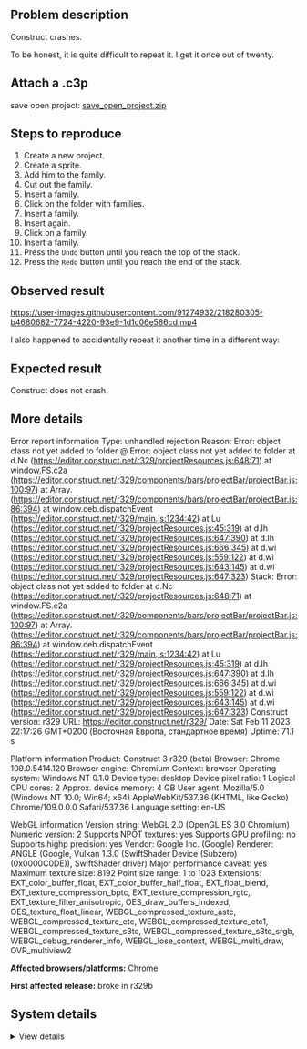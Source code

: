## Problem description

Construct crashes.

To be honest, it is quite difficult to repeat it. I get it once out of twenty.

## Attach a .c3p

save open project: [save_open_project.zip](https://github.com/WilsonPercival/WilsonPercival/files/10714672/save_open_project.zip)

## Steps to reproduce

1. Create a new project.
2. Create a sprite.
3. Add him to the family.
4. Cut out the family.
5. Insert a family.
6. Click on the folder with families.
7. Insert a family.
8. Insert again.
9. Click on a family.
10. Insert a family.
11. Press the `Undo` button until you reach the top of the stack.
12. Press the `Redo` button until you reach the end of the stack.

## Observed result

https://user-images.githubusercontent.com/91274932/218280305-b4680682-7724-4220-93e9-1d1c06e586cd.mp4

I also happened to accidentally repeat it another time in a different way:



## Expected result

Construct does not crash.

## More details

Error report information
Type: unhandled rejection
Reason: Error: object class not yet added to folder @ Error: object class not yet added to folder at d.Nc (https://editor.construct.net/r329/projectResources.js:648:71) at window.FS.c2a (https://editor.construct.net/r329/components/bars/projectBar/projectBar.js:100:97) at Array. (https://editor.construct.net/r329/components/bars/projectBar/projectBar.js:86:394) at window.ceb.dispatchEvent (https://editor.construct.net/r329/main.js:1234:42) at Lu (https://editor.construct.net/r329/projectResources.js:45:319) at d.Ih (https://editor.construct.net/r329/projectResources.js:647:390) at d.Ih (https://editor.construct.net/r329/projectResources.js:666:345) at d.wi (https://editor.construct.net/r329/projectResources.js:559:122) at d.wi (https://editor.construct.net/r329/projectResources.js:643:145) at d.wi (https://editor.construct.net/r329/projectResources.js:647:323)
Stack: Error: object class not yet added to folder at d.Nc (https://editor.construct.net/r329/projectResources.js:648:71) at window.FS.c2a (https://editor.construct.net/r329/components/bars/projectBar/projectBar.js:100:97) at Array. (https://editor.construct.net/r329/components/bars/projectBar/projectBar.js:86:394) at window.ceb.dispatchEvent (https://editor.construct.net/r329/main.js:1234:42) at Lu (https://editor.construct.net/r329/projectResources.js:45:319) at d.Ih (https://editor.construct.net/r329/projectResources.js:647:390) at d.Ih (https://editor.construct.net/r329/projectResources.js:666:345) at d.wi (https://editor.construct.net/r329/projectResources.js:559:122) at d.wi (https://editor.construct.net/r329/projectResources.js:643:145) at d.wi (https://editor.construct.net/r329/projectResources.js:647:323)
Construct version: r329
URL: https://editor.construct.net/r329/
Date: Sat Feb 11 2023 22:17:26 GMT+0200 (Восточная Европа, стандартное время)
Uptime: 71.1 s

Platform information
Product: Construct 3 r329 (beta)
Browser: Chrome 109.0.5414.120
Browser engine: Chromium
Context: browser
Operating system: Windows NT 0.1.0
Device type: desktop
Device pixel ratio: 1
Logical CPU cores: 2
Approx. device memory: 4 GB
User agent: Mozilla/5.0 (Windows NT 10.0; Win64; x64) AppleWebKit/537.36 (KHTML, like Gecko) Chrome/109.0.0.0 Safari/537.36
Language setting: en-US

WebGL information
Version string: WebGL 2.0 (OpenGL ES 3.0 Chromium)
Numeric version: 2
Supports NPOT textures: yes
Supports GPU profiling: no
Supports highp precision: yes
Vendor: Google Inc. (Google)
Renderer: ANGLE (Google, Vulkan 1.3.0 (SwiftShader Device (Subzero) (0x0000C0DE)), SwiftShader driver)
Major performance caveat: yes
Maximum texture size: 8192
Point size range: 1 to 1023
Extensions: EXT_color_buffer_float, EXT_color_buffer_half_float, EXT_float_blend, EXT_texture_compression_bptc, EXT_texture_compression_rgtc, EXT_texture_filter_anisotropic, OES_draw_buffers_indexed, OES_texture_float_linear, WEBGL_compressed_texture_astc, WEBGL_compressed_texture_etc, WEBGL_compressed_texture_etc1, WEBGL_compressed_texture_s3tc, WEBGL_compressed_texture_s3tc_srgb, WEBGL_debug_renderer_info, WEBGL_lose_context, WEBGL_multi_draw, OVR_multiview2

**Affected browsers/platforms:** Chrome

**First affected release:** broke in r329b

## System details

<details><summary>View details</summary>

Platform information
Product: Construct 3 r329 (beta)
Browser: Chrome 109.0.5414.120
Browser engine: Chromium
Context: browser
Operating system: Windows NT 0.1.0
Device type: desktop
Device pixel ratio: 1
Logical CPU cores: 2
Approx. device memory: 4 GB
User agent: Mozilla/5.0 (Windows NT 10.0; Win64; x64) AppleWebKit/537.36 (KHTML, like Gecko) Chrome/109.0.0.0 Safari/537.36
Language setting: en-US

Local storage
Storage quota (approx): 59 gb
Storage usage (approx): 167 mb (0.3%)
Persistant storage: No

Browser support notes
This list contains missing features that are not required, but could improve performance or user experience if supported.

UI effects are disabled in settings.
WebGL indicates a major performance caveat. It is probably using software rendering.
WebGL information
Version string: WebGL 2.0 (OpenGL ES 3.0 Chromium)
Numeric version: 2
Supports NPOT textures: yes
Supports GPU profiling: no
Supports highp precision: yes
Vendor: Google Inc. (Google)
Renderer: ANGLE (Google, Vulkan 1.3.0 (SwiftShader Device (Subzero) (0x0000C0DE)), SwiftShader driver)
Major performance caveat: yes
Maximum texture size: 8192
Point size range: 1 to 1023
Extensions:

EXT_color_buffer_float
EXT_color_buffer_half_float
EXT_float_blend
EXT_texture_compression_bptc
EXT_texture_compression_rgtc
EXT_texture_filter_anisotropic
OES_draw_buffers_indexed
OES_texture_float_linear
WEBGL_compressed_texture_astc
WEBGL_compressed_texture_etc
WEBGL_compressed_texture_etc1
WEBGL_compressed_texture_s3tc
WEBGL_compressed_texture_s3tc_srgb
WEBGL_debug_renderer_info
WEBGL_lose_context
WEBGL_multi_draw
OVR_multiview2
Audio information
System sample rate: 48000 Hz
Output channels: 2
Output interpretation: speakers
Supported decode formats:

WebM Opus (audio/webm; codecs=opus)
Ogg Opus (audio/ogg; codecs=opus)
WebM Vorbis (audio/webm; codecs=vorbis)
Ogg Vorbis (audio/ogg; codecs=vorbis)
MPEG-4 AAC (audio/mp4; codecs=mp4a.40.5)
MP3 (audio/mpeg)
FLAC (audio/flac)
PCM WAV (audio/wav; codecs=1)
Supported encode formats:

WebM Opus (audio/webm; codecs=opus)
Video information
Supported decode formats:

WebM AV1 (video/webm; codecs=av01.0.00M.08)
MP4 AV1 (video/mp4; codecs=av01.0.00M.08)
WebM VP9 (video/webm; codecs=vp9)
WebM VP8 (video/webm; codecs=vp8)
Ogg Theora (video/ogg; codecs=theora)
H.264 (video/mp4; codecs=avc1.42E01E)
Supported encode formats:

WebM VP9 (video/webm; codecs=vp9)
WebM VP8 (video/webm; codecs=vp8)

</details>

